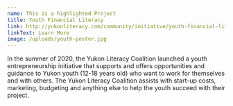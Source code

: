 ```yaml
---
name: This is a highlighted Project
title: Youth Financial Literacy
link: http://yukonliteracy.com/community/initiative/youth-financial-literacy
linkText: Learn More
image: /uploads/youth-poster.jpg
---
```

In the summer of 2020, the Yukon Literacy Coalition launched a youth entrepreneurship initiative that supports and offers opportunities and guidance to Yukon youth (12-18 years old) who want to work for themselves and with others. The Yukon Literacy Coalition assists with start-up costs, marketing, budgeting and anything else to help the youth succeed with their project.